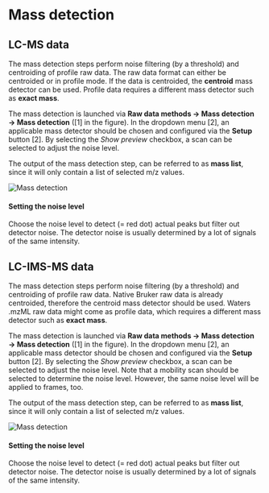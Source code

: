 # Mass detection

## LC-MS data

The mass detection steps perform noise filtering (by a threshold) and centroiding of profile raw
data. The raw data format can either be centroided or in profile mode. If the data is centroided,
the **centroid** mass detector can be used. Profile data requires a different mass detector such as
**exact mass**.

The mass detection is launched via **Raw data methods → Mass detection → Mass detection** ([1] in
the figure). In the dropdown menu [2], an applicable mass detector should be chosen and configured
via the **Setup** button [2]. By selecting the _Show preview_ checkbox, a scan can be selected to
adjust the noise level.

The output of the mass detection step, can be referred to as **mass list**, since it will only
contain a list of selected m/z values.

![Mass detection](../img/lcmsworkflow/massdetection.png)

#### Setting the noise level

Choose the noise level to detect (= red dot) actual peaks but filter out detector noise. The
detector noise is usually determined by a lot of signals of the same intensity.

## LC-IMS-MS data

The mass detection steps perform noise filtering (by a threshold) and centroiding of profile raw
data. Native Bruker raw data is already centroided, therefore the centroid mass detector should be
used. Waters .mzML raw data might come as profile data, which requires a different mass detector
such as **exact mass**.

The mass detection is launched via **Raw data methods → Mass detection → Mass detection** ([1] in
the figure). In the dropdown menu [2], an applicable mass detector should be chosen and configured
via the **Setup** button [2]. By selecting the _Show preview_ checkbox, a scan can be selected to
adjust the noise level. Note that a mobility scan should be selected to determine the noise level.
However, the same noise level will be applied to frames, too.

The output of the mass detection step, can be referred to as **mass list**, since it will only
contain a list of selected m/z values.

![Mass detection](../img/imsworkflow/massdetection.png)

#### Setting the noise level

Choose the noise level to detect (= red dot) actual peaks but filter out detector noise. The
detector noise is usually determined by a lot of signals of the same intensity.
